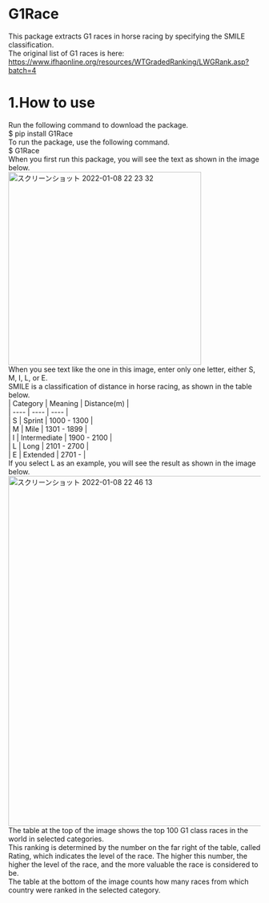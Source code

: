 # G1Race
This package extracts G1 races in horse racing by specifying the SMILE classification.<br>
The original list of G1 races is here: https://www.ifhaonline.org/resources/WTGradedRanking/LWGRank.asp?batch=4 <br>
# 1.How to use
Run the following command to download the package.<br>
$ pip install G1Race<br>
To run the package, use the following command.<br>
$ G1Race<br>
When you first run this package, you will see the text as shown in the image below.<br>
<img width="385" alt="スクリーンショット 2022-01-08 22 23 32" src="https://user-images.githubusercontent.com/60126632/148645836-8a3aff56-bb71-4153-ad2e-d0b10a10be55.png">
<br>
When you see text like the one in this image, enter only one letter, either S, M, I, L, or E.<br>
SMILE is a classification of distance in horse racing, as shown in the table below.<br>
| Category | Meaning | Distance(m) |<br>
| ---- | ---- | ---- |<br>
| S | Sprint | 1000 - 1300 |<br>
| M | Mile | 1301 - 1899 |<br>
| I | Intermediate | 1900 - 2100 |<br>
| L | Long | 2101 - 2700 |<br>
| E | Extended | 2701 - |<br>
If you select L as an example, you will see the result as shown in the image below.<br>
<img width="698" alt="スクリーンショット 2022-01-08 22 46 13" src="https://user-images.githubusercontent.com/60126632/148646520-301dfedd-8d64-4c3c-9f8b-b8754aab5ef0.png">
<br>
The table at the top of the image shows the top 100 G1 class races in the world in selected categories.<br>
This ranking is determined by the number on the far right of the table, called Rating, which indicates the level of the race. The higher this number, the higher the level of the race, and the more valuable the race is considered to be.<br>
The table at the bottom of the image counts how many races from which country were ranked in the selected category.
